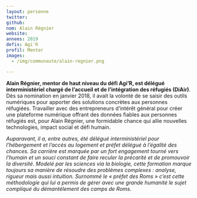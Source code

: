 ```yaml
---
layout: personne
twitter: 
github: 
nom: Alain Régnier
website:
annees: 2019
defis: Agi'R
profil: Mentor
images:
  - /img/communaute/alain-regnier.png

---
```



**Alain Régnier, mentor de haut niveau du défi Agi’R, est délégué interministériel chargé de l’accueil et de l’intégration des réfugiés (DiAir)**. Dès sa nomination en janvier 2018, il avait la volonté de se saisir des outils numériques pour apporter des solutions concrètes aux personnes réfugiées. Travailler avec des entrepreneurs d’intérêt général pour créer une plateforme numérique offrant des données fiables aux personnes réfugiés est, pour Alain Régnier, une formidable chance qui allie nouvelles technologies, impact social et défi humain. 

_Auparavant, il a, entre autres, été délégué interministériel pour l’hébergement et l’accès au logement et préfet délégué à l’égalité des chances. Sa carrière est marquée par un fort engagement tourné vers l’humain et un souci constant de faire reculer la précarité et de promouvoir la diversité. Modelé par les sciences via la biologie, cette formation marque toujours sa manière de résoudre des problèmes complexes :  analyse, rigueur mais aussi intuition. Surnommé le « préfet des Roms » c’est cette méthodologie qui lui a permis de gérer avec une grande humanité le sujet compliqué du démantèlement des camps de Roms._
